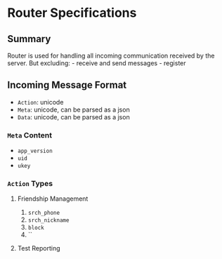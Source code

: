 Router Specifications
========

## Summary

Router is used for handling all incoming communication received by the server. But excluding:
    - receive and send messages
    - register
    
    
## Incoming Message Format
- `Action`: unicode
- `Meta`: unicode, can be parsed as a json
- `Data`: unicode, can be parsed as a json


### `Meta` Content
- `app_version`
- `uid`
- `ukey`

### `Action` Types
1. Friendship Management
    1. `srch_phone`
    2. `srch_nickname`
    3. `block`
    4. ``
    
2. Test Reporting



